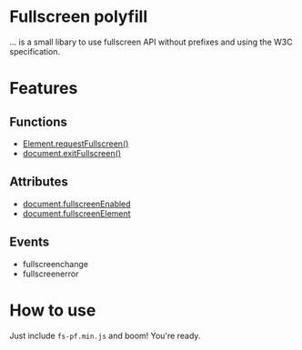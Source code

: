 Fullscreen polyfill
=

... is a small libary to use fullscreen API without prefixes and using the W3C specification.

Features
=

Functions
-

* [Element.requestFullscreen()](http://www.w3.org/TR/fullscreen/#dom-element-requestfullscreen)
* [document.exitFullscreen()](http://www.w3.org/TR/fullscreen/#dom-document-exitfullscreen)

Attributes
-

* [document.fullscreenEnabled](http://www.w3.org/TR/fullscreen/#dom-document-fullscreenenabled)
* [document.fullscreenElement](http://www.w3.org/TR/fullscreen/#dom-document-fullscreenelement)

Events
-

* fullscreenchange
* fullscreenerror

How to use
=

Just include `fs-pf.min.js` and boom! You're ready.